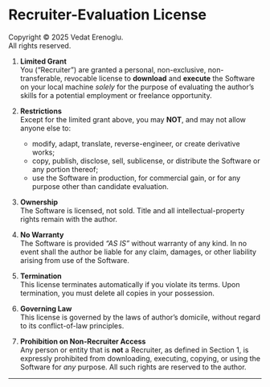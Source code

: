 <!-- @format -->

# Recruiter-Evaluation License

Copyright © 2025 Vedat Erenoglu.  
All rights reserved.

1. **Limited Grant**  
   You (“Recruiter”) are granted a personal, non-exclusive, non-transferable,
   revocable license to **download** and **execute** the Software on your local
   machine _solely_ for the purpose of evaluating the author’s skills for a
   potential employment or freelance opportunity.

2. **Restrictions**  
   Except for the limited grant above, you may **NOT**, and may not allow
   anyone else to:

   - modify, adapt, translate, reverse-engineer, or create derivative works;
   - copy, publish, disclose, sell, sublicense, or distribute the Software or
     any portion thereof;
   - use the Software in production, for commercial gain, or for any purpose
     other than candidate evaluation.

3. **Ownership**  
   The Software is licensed, not sold. Title and all intellectual-property
   rights remain with the author.

4. **No Warranty**  
   The Software is provided _“AS IS”_ without warranty of any kind. In no event
   shall the author be liable for any claim, damages, or other liability
   arising from use of the Software.

5. **Termination**  
   This license terminates automatically if you violate its terms. Upon
   termination, you must delete all copies in your possession.

6. **Governing Law**  
   This license is governed by the laws of author’s domicile, without regard to its conflict-of-law principles.

7. **Prohibition on Non-Recruiter Access**  
   Any person or entity that is **not** a Recruiter, as defined in Section 1, is expressly prohibited from
   downloading, executing, copying, or using the Software for _any_ purpose. All such rights are reserved to the author.

---
